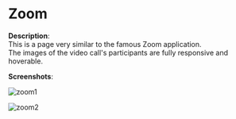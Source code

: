 # Zoom

**Description**:<br>
This is a page very similar to the famous Zoom application.<br>
The images of the video call's participants are fully responsive and hoverable.<br>

**Screenshots**:<br>

![zoom1](https://user-images.githubusercontent.com/85038274/151669504-044c4b31-ae79-4614-a715-49976a34f9ba.PNG)

![zoom2](https://user-images.githubusercontent.com/85038274/151669506-99433e77-b04d-41a3-a1c3-ce0e33677d3c.PNG)
